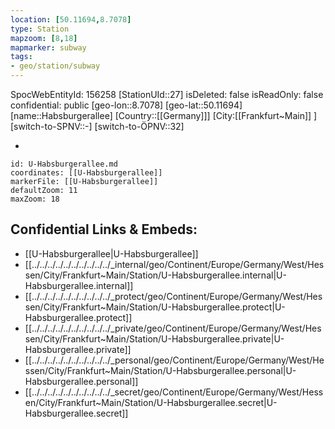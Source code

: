 ```yaml
---
location: [50.11694,8.7078]
type: Station 
mapzoom: [8,18] 
mapmarker: subway 
tags:
- geo/station/subway
---
```

SpocWebEntityId: 156258
[StationUId::27]
isDeleted: false
isReadOnly: false
confidential: public
[geo-lon::8.7078]
[geo-lat::50.11694]
[name::Habsburgerallee]
[Country::[[Germany]]]
[City:[[Frankfurt~Main]] ]
[switch-to-SPNV::-]
[switch-to-ÖPNV::32]

-

```leaflet
id: U-Habsburgerallee.md
coordinates: [[U-Habsburgerallee]]
markerFile: [[U-Habsburgerallee]]
defaultZoom: 11 
maxZoom: 18
```


## Confidential Links & Embeds: 
- [[U-Habsburgerallee|U-Habsburgerallee]] 
- [[../../../../../../../../../../_internal/geo/Continent/Europe/Germany/West/Hessen/City/Frankfurt~Main/Station/U-Habsburgerallee.internal|U-Habsburgerallee.internal]] 
- [[../../../../../../../../../../_protect/geo/Continent/Europe/Germany/West/Hessen/City/Frankfurt~Main/Station/U-Habsburgerallee.protect|U-Habsburgerallee.protect]] 
- [[../../../../../../../../../../_private/geo/Continent/Europe/Germany/West/Hessen/City/Frankfurt~Main/Station/U-Habsburgerallee.private|U-Habsburgerallee.private]] 
- [[../../../../../../../../../../_personal/geo/Continent/Europe/Germany/West/Hessen/City/Frankfurt~Main/Station/U-Habsburgerallee.personal|U-Habsburgerallee.personal]] 
- [[../../../../../../../../../../_secret/geo/Continent/Europe/Germany/West/Hessen/City/Frankfurt~Main/Station/U-Habsburgerallee.secret|U-Habsburgerallee.secret]] 
